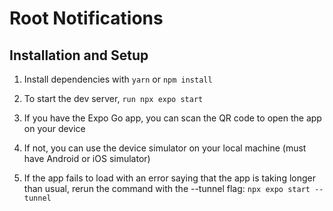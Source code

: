 # Root Notifications

## Installation and Setup

1. Install dependencies with `yarn` or `npm install`

2. To start the dev server, `run npx expo start`

3. If you have the Expo Go app, you can scan the QR code to open the app on your device

4. If not, you can use the device simulator on your local machine (must have Android or iOS simulator)

5. If the app fails to load with an error saying that the app is taking longer than usual, rerun the command with the --tunnel flag: `npx expo start --tunnel`